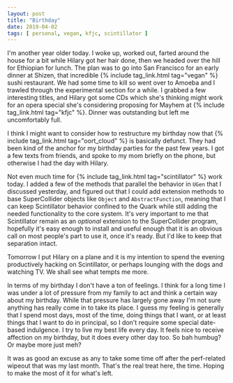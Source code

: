 ```yaml
---
layout: post
title: "Birthday"
date: 2019-04-02
tags: [ personal, vegan, kfjc, scintillator ]
---
```


I'm another year older today. I woke up, worked out, farted around the house
for a bit while Hilary got her hair done, then we headed over the hill for
Ethiopian for lunch. The plan was to go into San Francisco for an early dinner
at Shizen, that incredible {% include tag_link.html tag="vegan" %} sushi
restaurant. We had some time to kill so went over to Amoeba and I trawled
through the experimental section for a while. I grabbed a few interesting titles,
and Hilary got some CDs which she's thinking might work for an opera special
she's considering proposing for Mayhem at {% include tag_link.html tag="kfjc" %}.
Dinner was outstanding but left me uncomfortably full.

I think I might want to consider how to restructure my birthday now that
{% include tag_link.html tag="oort_cloud" %} is basically defunct. They had been
kind of the anchor for my birthday parties for the past few years. I got a few
texts from friends, and spoke to my mom briefly on the phone, but otherwise I
had the day with Hilary.

Not even much time for {% include tag_link.html tag="scintillator" %} work today.
I added a few of the methods that parallel the behavior in ```UGen``` that I
discussed yesterday, and figured out that I could add extension methods to
base SuperCollider objects like ```Object``` and ```AbstractFunction```, meaning
that I can keep Scintillator behavior confined to the Quark while still adding
the needed functionality to the core system. It's very important to me that
Scintillator remain as an *optional* extension to the SuperCollider program,
hopefully it's easy enough to install and useful enough that it is an obvious
call on most people's part to use it, once it's ready. But I'd like to keep
that separation intact.

Tomorrow I put Hilary on a plane and it is my intention to spend the evening
productively hacking on Scintillator, or perhaps lounging with the dogs and
watching TV. We shall see what tempts me more.

In terms of my birthday I don't have a ton of feelings. I think for a long time
I was under a lot of pressure from my family to act and think a certain way
about my birthday. While that pressure has largely gone away I'm not sure
anything has really come in to take its place. I guess my feeling is generally
that I spend most days, most of the time, doing things that I want, or at least
things that I want to do in principal, so I don't require some special
date-based indulgence. I try to live my best life every day. It feels nice to
receive affection on my birthday, but it does every other day too. So
bah humbug? Or maybe more just meh?

It was as good an excuse as any to take some time off after the perf-related
wipeout that was my last month. That's the real treat here, the time. Hoping
to make the most of it for what's left.

